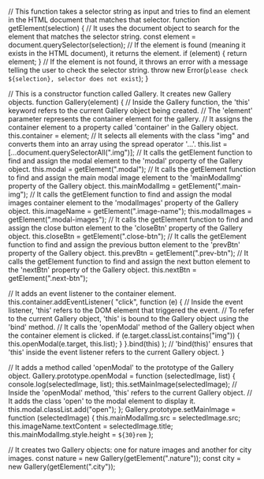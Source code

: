 // This function takes a selector string as input and tries to find an element in the HTML document that matches that selector.
function getElement(selection) {
  // It uses the document object to search for the element that matches the selector string.
  const element = document.querySelector(selection);
  // If the element is found (meaning it exists in the HTML document), it returns the element.
  if (element) {
    return element;
  }
  // If the element is not found, it throws an error with a message telling the user to check the selector string.
  throw new Error(`please check ${selection}, selector does not exist`);
}

// This is a constructor function called Gallery. It creates new Gallery objects.
function Gallery(element) {
  // Inside the Gallery function, the 'this' keyword refers to the current Gallery object being created.
  // The 'element' parameter represents the container element for the gallery.
  // It assigns the container element to a property called 'container' in the Gallery object.
  this.container = element;
  // It selects all elements with the class "img" and converts them into an array using the spread operator '...'.
  this.list = [...document.querySelectorAll(".img")];
  // It calls the getElement function to find and assign the modal element to the 'modal' property of the Gallery object.
  this.modal = getElement(".modal");
  // It calls the getElement function to find and assign the main modal image element to the 'mainModalImg' property of the Gallery object.
  this.mainModalImg = getElement(".main-img");
  // It calls the getElement function to find and assign the modal images container element to the 'modalImages' property of the Gallery object.
  this.imageName = getElement(".image-name");
  this.modalImages = getElement(".modal-images");
  // It calls the getElement function to find and assign the close button element to the 'closeBtn' property of the Gallery object.
  this.closeBtn = getElement(".close-btn");
  // It calls the getElement function to find and assign the previous button element to the 'prevBtn' property of the Gallery object.
  this.prevBtn = getElement(".prev-btn");
  // It calls the getElement function to find and assign the next button element to the 'nextBtn' property of the Gallery object.
  this.nextBtn = getElement(".next-btn");

  // It adds an event listener to the container element.
  this.container.addEventListener(
    "click",
    function (e) {
      // Inside the event listener, 'this' refers to the DOM element that triggered the event.
      // To refer to the current Gallery object, 'this' is bound to the Gallery object using the 'bind' method.
      // It calls the 'openModal' method of the Gallery object when the container element is clicked.
      if (e.target.classList.contains("img")) {
        this.openModal(e.target, this.list);
      }
    }.bind(this)
  ); // 'bind(this)' ensures that 'this' inside the event listener refers to the current Gallery object.
}

// It adds a method called 'openModal' to the prototype of the Gallery object.
Gallery.prototype.openModal = function (selectedImage, list) {
  console.log(selectedImage, list);
  this.setMainImage(selectedImage);
  // Inside the 'openModal' method, 'this' refers to the current Gallery object.
  // It adds the class 'open' to the modal element to display it.
  this.modal.classList.add("open");
};
Gallery.prototype.setMainImage = function (selectedImage) {
  this.mainModalImg.src = selectedImage.src;
  this.imageName.textContent = selectedImage.title;
this.mainModalImg.style.height = `${30}rem`
};

// It creates two Gallery objects: one for nature images and another for city images.
const nature = new Gallery(getElement(".nature"));
const city = new Gallery(getElement(".city"));
